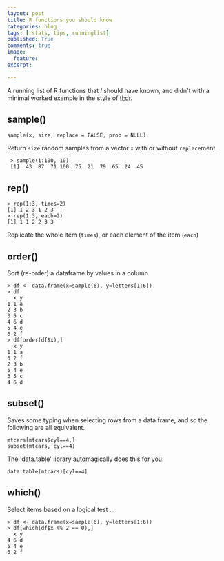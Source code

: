 ```yaml
---
layout: post
title: R functions you should know
categories: blog
tags: [rstats, tips, runninglist]
published: True
comments: true
image: 
  feature:
excerpt: 

---
```


A running list of R functions that _I_ should have known, and didn't with a minimal worked example in the style of [tl;dr](http://tldr-pages.github.io).

## sample()

	sample(x, size, replace = FALSE, prob = NULL)

Return `size` random samples from a vector `x` with or without `replace`ment.

	 > sample(1:100, 10)
	 [1]  43  87  71 100  75  21  79  65  24  45

## rep()

	> rep(1:3, times=2)
	[1] 1 2 3 1 2 3
	> rep(1:3, each=2)
	[1] 1 1 2 2 3 3

Replicate the whole item (`times`), or each element of the item (`each`)

## order()

Sort (re-order) a dataframe by values in a column

	> df <- data.frame(x=sample(6), y=letters[1:6])
	> df
	  x y
	1 1 a
	2 3 b
	3 5 c
	4 6 d
	5 4 e
	6 2 f
	> df[order(df$x),]
	  x y
	1 1 a
	6 2 f
	2 3 b
	5 4 e
	3 5 c
	4 6 d

## subset()

Saves some typing when selecting rows from a data frame, and so the following are all equivalent.

	mtcars[mtcars$cyl==4,]
	subset(mtcars, cyl==4)

The 'data.table' library automagically does this for you:

	data.table(mtcars)[cyl==4]

## which()

Select items based on a logical test ...

	> df <- data.frame(x=sample(6), y=letters[1:6])
	> df[which(df$x %% 2 == 0),]
	  x y
	4 6 d
	5 4 e
	6 2 f
